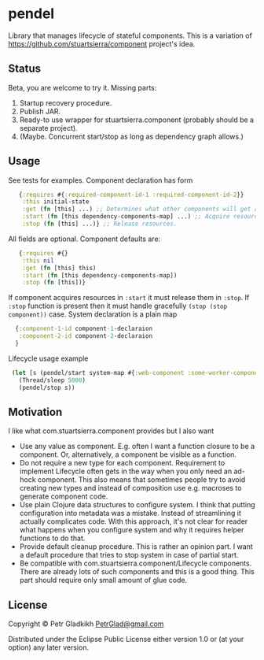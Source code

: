 # pendel

Library that manages lifecycle of stateful components. 
This is a variation of https://github.com/stuartsierra/component project's idea.

## Status

Beta, you are welcome to try it. 
Missing parts:

1. Startup recovery procedure.
2. Publish JAR.
3. Ready-to use wrapper for stuartsierra.component (probably should be a separate project).
4. (Maybe. Concurrent start/stop as long as dependency graph allows.)

## Usage

See tests for examples. Component declaration has form
```clojure
   {:requires #{:required-component-id-1 :required-component-id-2}}
    :this initial-state
    :get (fn [this] ...) ;; Determines what other components will get as value of this component. 
    :start (fn [this dependency-components-map] ...) ;; Acquire resources (open connections, start threads ...)
    :stop (fn [this] ...)} ;; Release resources.
```
All fields are optional. Component defaults are:
```clojure
   {:requires #{}
    :this nil
    :get (fn [this] this) 
    :start (fn [this dependency-components-map])
    :stop (fn [this])}
```
If component acquires resources in `:start` it must release them in `:stop`. 
If `:stop` function is present then it must handle gracefully `(stop (stop component))` case.
System declaration is a plain map
```clojure
  {:component-1-id component-1-declaraion
   :component-2-id component-2-declaraion
  }
```

Lifecycle usage example
```clojure
 (let [s (pendel/start system-map #{:web-component :some-worker-component})]
   (Thread/sleep 5000)
   (pendel/stop s))
```

## Motivation

I like what com.stuartsierra.component provides but I also want
* Use any value as component. E.g. often I want a function closure to be a component. 
  Or, alternatively, a component be visible as a function. 
* Do not require a new type for each component. Requirement to implement Lifecycle often
  gets in the way when you only need an ad-hock component. This also means that sometimes people try
  to avoid creating new types and instead of composition use e.g. macroses to generate component code.
* Use plain Clojure data structures to configure system. I think that putting configuration into metadata
  was a mistake. Instead of streamlining it actually complicates code. With this approach, it's not 
  clear for reader what happens when you configure system and why it requires helper functions to do that.
* Provide default cleanup procedure. This is rather an opinion part. I want a default procedure 
  that tries to stop system in case of partial start.
* Be compatible with com.stuartsierra.component/Lifecycle components. 
  There are already lots of such components and this is a good thing. 
  This part should require only small amount of glue code.

## License 

Copyright © Petr Gladkikh <PetrGlad@gmail.com>

Distributed under the Eclipse Public License either version 1.0 or (at
your option) any later version.
